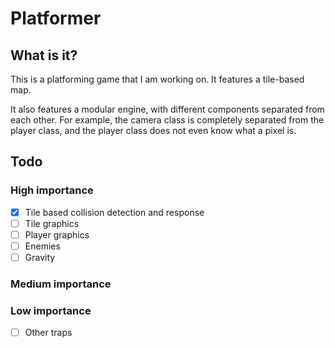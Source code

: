 # Platformer
## What is it?
This is a platforming game that I am working on.  It
features a tile-based map.

It also features a modular engine, with different components
separated from each other.  For example, the camera class is 
completely separated from the player class, and the player class
does not even know what a pixel is.

## Todo
### High importance

- [x] Tile based collision detection and response
- [ ] Tile graphics
- [ ] Player graphics
- [ ] Enemies
- [ ] Gravity
### Medium importance
### Low importance
- [ ] Other traps
